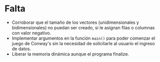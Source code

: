 # Falta

-   Corroborar que el tamaño de los vectores (unidimensionales y bidimensionales) no puedan ser creado, si le asignan filas o columnas con valor negativo.
-   Implementar argumentos en la función `main()` para poder comenzar el juego de Conway's sin la necesidad de solicitarle al usuario el ingreso de datos.
-   Liberar la memoria dinámica aunque el programa finalize.
